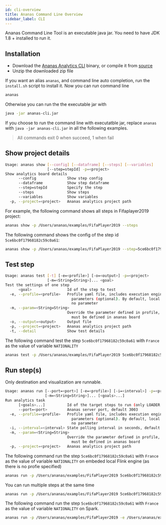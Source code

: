 ```yaml
---
id: cli-overview
title: Ananas Command Line Overview
sidebar_label: CLI 
---
```


Ananas Command Line Tool is an executable java jar. You need to have JDK 1.8 + installed to run it.

## Installation

- Download the [Ananas Analytics CLI](../downloads/overview) binary, or compile it from [source](https://github.com/ananas-analytics/ananas-desktop)
- Unzip the downloaded zip file

If you want an alias `ananas`, and command line auto completion, run the `install.sh` script to install it. Now you can run command line

```bash
ananas
```

Otherwise you can run the the executable jar with 

```bash
java -jar ananas-cli.jar
``` 

If you choose to run the command line with executatble jar, replace `ananas` with `java -jar ananas-cli.jar` in all the following examples.

> All commands exit 0 when succeed, 1 when fail

## Show project details

```bash
Usage: ananas show [--config] [--dataframe] [--steps] [--variables]
                   [--step=stepId] -p=<project>
Show analytics board details
      --config              Show step config
      --dataframe           Show step dataframe
      --step=stepId         Specify the step
      --steps               Show steps
      --variables           Show variables
  -p, --project=<project>   Ananas analytics project path
```


For example, the following command shows all steps in Fifaplayer2019 project:

```bash
ananas show -p /Users/ananas/examples/FifaPlayer2019 --steps
```

The following command shows the config of the step id `5ce6bc0f17968182c59c0a61`:

```bash
ananas show -p /Users/ananas/examples/FifaPlayer2019 --step=5ce6bc0f17968182c59c0a61 --config
```

## Test step

```bash
Usage: ananas test [-t] [-e=<profile>] [-o=<output>] -p=<project>
                   [-m=<String=String>]... <goal>
Test the settings of one step
      <goal>                Id of the step to test
  -e, --profile=<profile>   Profile yaml file, includes execution engine, and
                              parameters (optional). By default, local Flink engine,
                              no parameter
  -m, --param=<String=String>
                            Override the parameter defined in profile, the parameter
                              must be defined in ananas board
  -o, --output=<output>     Output file
  -p, --project=<project>   Ananas analytics project path
  -t, --detail              Show test details
```


The following command test the step `5ce6bc0f17968182c59c0a61` with `France` as the value of variable `NATIONALITY` 

```bash
ananas test -p /Users/ananas/examples/FifaPlayer2019 5ce6bc0f17968182c59c0a61 -mNATIONALITY=France
```

## Run step(s)

Only destination and visualization are runnable.

```bash
Usage: ananas run [--port=<port>] [-e=<profile>] [-i=<interval>] -p=<project>
                  [-m=<String=String>]... [<goals>...]
Run analytics task
      [<goals>...]          Id of the target steps to run (only LOADER and VIEWER)
      --port=<port>         Ananas server port, default 3003
  -e, --profile=<profile>   Profile yaml file, includes execution engine, and
                              parameters (optional). By default, local Flink engine,
                              no parameter
  -i, --interval=<interval> State polling interval in seconds, default 5
  -m, --param=<String=String>
                            Override the parameter defined in profile, the parameter
                              must be defined in ananas board
  -p, --project=<project>   Ananas analytics project path
```

The following command run the step `5ce6bc0f17968182c59c0a61` with `France` as the value of variable `NATIONALITY` on embeded local Flink engine (as there is no profie specified) 

```bash
ananas run -p /Users/ananas/examples/FifaPlayer2019 5ce6bc0f17968182c59c0a61 -mNATIONALITY=France
```

You can run multiple steps at the same time
```bash
ananas run -p /Users/ananas/examples/FifaPlayer2019 5ce6bc0f17968182c59c0a61 5ce6cb8110f33df5c3c8e459
```

The following command run the step `5ce6bc0f17968182c59c0a61` with `France` as the value of variable `NATIONALITY` on Spark.  

```bash
ananas run -p /Users/ananas/examples/FifaPlayer2019 -e /Users/ananas/examples/FifaPlayer2019/profile_spark_dev.yml 5ce6bc0f17968182c59c0a61 -mNATIONALITY=France
```


